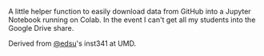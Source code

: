 A little helper function to easily download data from GitHub into a Jupyter
Notebook running on Colab. In the event I can't get all my students into the
Google Drive share.

Derived from [@edsu](https://github.com/edsu/inst341data)'s inst341 at UMD.
